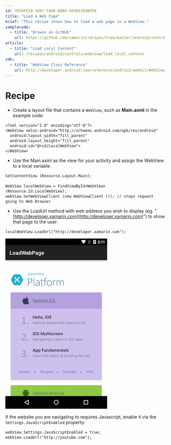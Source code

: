 ```yaml
---
id: 7836FE10-1097-FAA8-898E-AE4853E48FE8
title: "Load a Web Page"
brief: "This recipe shows how to load a web page in a WebView."
samplecode:
  - title: "Browse on GitHub" 
    url: https://github.com/xamarin/recipes/tree/master/android/controls/webview/load_a_web_page
article:
  - title: "Load Local Content" 
    url: /recipes/android/controls/webview/load_local_content
sdk:
  - title: "WebView Class Reference" 
    url: http://developer.android.com/reference/android/webkit/WebView.html
---
```


# Recipe

-  Create a layout file that contains a `WebView`, such as **Main.axml** in the example code:


```
<?xml version="1.0" encoding="utf-8"?>
<WebView xmlns:android="http://schemas.android.com/apk/res/android"
  android:layout_width="fill_parent"
  android:layout_height="fill_parent"
  android:id="@+id/LocalWebView">
</WebView>
```

-  Use the Main.axml as the view for your activity and assign the WebView to a local variable.


```
SetContentView (Resource.Layout.Main);

WebView localWebView = FindViewById<WebView>(Resource.Id.LocalWebView);
webView.SetWebViewClient (new WebViewClient ()); // stops request going to Web Browser
```

-  Use the LoadUrl method with web address you wish to display (eg. "[http://developer.xamarin.com](http://developer.xamarin.com)") to show that page to the user:


```
localWebView.LoadUrl("http://developer.xamarin.com");
```

![](Images/load.png)

If the website you are navigating to requires Javascript,
  enable it via the `Settings.JavaScriptEnabled` property:

```
webView.Settings.JavaScriptEnabled = true;
webView.LoadUrl("http://youtube.com");
```

